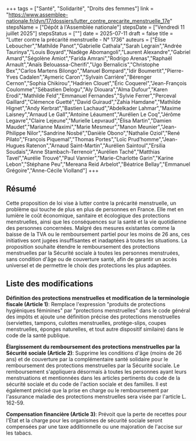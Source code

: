 +++
tags = ["Santé", "Solidarité", "Droits des femmes"]
link = "https://www.assemblee-nationale.fr/dyn/17/dossiers/lutter_contre_precarite_menstruelle_17e"
stepsName = ["Dépôt à l'Assemblée nationale"]
stepsDate = ["Vendredi 11 juillet 2025"]
stepsStatus = [""]
date = 2025-07-11
draft = false
title = "Lutter contre la précarité menstruelle - N° 1736"
auteurs = ["Élise Leboucher","Mathilde Panot","Gabrielle Cathala","Sarah Legrain","Andrée Taurinya","Louis Boyard","Nadège Abomangoli","Laurent Alexandre","Gabriel Amard","Ségolène Amiot","Farida Amrani","Rodrigo Arenas","Raphaël Arnault","Anaïs Belouassa-Cherifi","Ugo Bernalicis","Christophe Bex","Carlos Martens Bilongo","Manuel Bompard","Idir Boumertit","Pierre-Yves Cadalen","Aymeric Caron","Sylvain Carrière","Bérenger Cernon","Sophia Chikirou","Hadrien Clouet","Éric Coquerel","Jean-François Coulomme","Sébastien Delogu","Aly Diouara","Alma Dufour","Karen Erodi","Mathilde Feld","Emmanuel Fernandes","Sylvie Ferrer","Perceval Gaillard","Clémence Guetté","David Guiraud","Zahia Hamdane","Mathilde Hignet","Andy Kerbrat","Bastien Lachaud","Abdelkader Lahmar","Maxime Laisney","Arnaud Le Gall","Antoine Léaument","Aurélien Le Coq","Jérôme Legavre","Claire Lejeune","Murielle Lepvraud","Élisa Martin","Damien Maudet","Marianne Maximi","Marie Mesmeur","Manon Meunier","Jean-Philippe Nilor","Sandrine Nosbé","Danièle Obono","Nathalie Oziol","René Pilato","François Piquemal","Thomas Portes","Loïc Prud’homme","Jean-Hugues Ratenon","Arnaud Saint-Martin","Aurélien Saintoul","Ersilia Soudais","Anne Stambach-Terrenoir","Aurélien Taché","Matthias Tavel","Aurélie Trouvé","Paul Vannier","Marie-Charlotte Garin","Karine Lebon","Stéphane Peu","Mereana Reid Arbelot","Béatrice Bellay","Emmanuel Grégoire","Anne-Cécile Violland"]
+++

## Résumé

Cette proposition de loi vise à lutter contre la précarité menstruelle, un problème qui touche de plus en plus de personnes en France. Elle met en lumière le coût économique, sanitaire et écologique des protections menstruelles, ainsi que les conséquences sur la santé et la vie quotidienne des personnes concernées. Malgré des mesures existantes comme la baisse de la TVA ou le remboursement partiel pour les moins de 26 ans, ces initiatives sont jugées insuffisantes et inadaptées à toutes les situations. La proposition souhaite étendre le remboursement des protections menstruelles par la Sécurité sociale à toutes les personnes menstruées, sans condition d'âge ou de couverture santé, afin de garantir un accès universel et de permettre le choix des protections les plus adaptées.

## Liste des modifications

**Définition des protections menstruelles et modification de la terminologie fiscale (Article 1)**: Remplace l'expression "produits de protections hygiéniques féminines" par "protections menstruelles" dans le code général des impôts et ajoute une définition précise des protections menstruelles (serviettes, tampons, culottes menstruelles, protège-slips, coupes menstruelles, éponges naturelles, et tout autre dispositif similaire) dans le code de la santé publique.

**Élargissement du remboursement des protections menstruelles par la Sécurité sociale (Article 2)**: Supprime les conditions d'âge (moins de 26 ans) et de couverture par la complémentaire santé solidaire pour le remboursement des protections menstruelles par la Sécurité sociale. Le remboursement s'appliquera désormais à toutes les personnes ayant leurs menstruations et mentionnées dans les articles pertinents du code de la sécurité sociale et du code de l'action sociale et des familles. Il est également précisé que la prise en charge ou le remboursement par l'assurance maladie des protections menstruelles sera visée par l'article L. 162-59.

**Compensation financière (Article 3)**: Prévoit que la perte de recettes pour l'État et la charge pour les organismes de sécurité sociale seront compensées par une taxe additionnelle ou une majoration de l'accise sur les tabacs.
